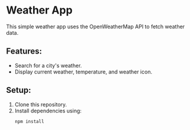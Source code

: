 # Weather App

This simple weather app uses the OpenWeatherMap API to fetch weather data.

## Features:
- Search for a city's weather.
- Display current weather, temperature, and weather icon.

## Setup:
1. Clone this repository.
2. Install dependencies using:
   ```bash
   npm install
